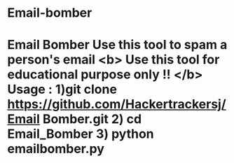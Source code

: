 # Email-bomber
# Email Bomber  Use this tool to spam a person's email  &lt;b> Use this tool for educational purpose only !! &lt;/b>  Usage :   1)git clone https://github.com/Hackertrackersj/Email Bomber.git 2) cd Email_Bomber 3) python emailbomber.py
